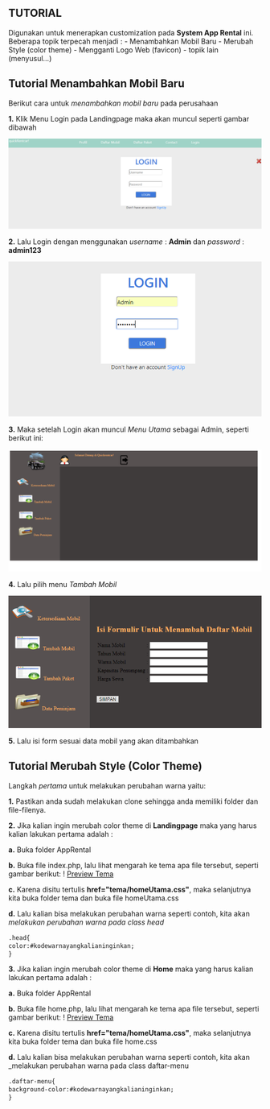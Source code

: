 ## TUTORIAL
Digunakan untuk menerapkan customization pada **System App Rental** ini. Beberapa topik terpecah menjadi :
	- Menambahkan Mobil Baru
	- Merubah Style (color theme)
	- Mengganti Logo Web (favicon)
	- topik lain (menyusul...)
	
## Tutorial Menambahkan Mobil Baru
Berikut cara untuk _menambahkan mobil baru_ pada perusahaan

**1.** Klik Menu Login pada Landingpage
maka akan muncul seperti gambar dibawah 

![Preview Login](../images/Login1.png)

**2.** Lalu Login dengan menggunakan _username_ : **Admin** dan _password_ : **admin123**

![Preview Login Admin](../images/loginAdmin.png)

**3.** Maka setelah Login akan muncul _Menu Utama_ sebagai Admin, seperti berikut ini:

![Preview Menu Admin](../images/menuAdmin.png)

**4.** Lalu pilih menu _Tambah Mobil_

![Preview Menu Tambah Mobil](../images/tambahMobil.png)

**5.** Lalu isi form sesuai data mobil yang akan ditambahkan

## Tutorial Merubah Style (Color Theme)
Langkah _pertama_ untuk melakukan perubahan warna yaitu:

**1.** Pastikan anda sudah melakukan clone sehingga anda memiliki folder dan file-filenya.

**2.** Jika kalian ingin merubah color theme di **Landingpage** maka yang harus kalian lakukan pertama adalah :

**a.** Buka folder AppRental

**b.** Buka file index.php, lalu lihat mengarah ke tema apa file tersebut, seperti gambar berikut:
! [Preview Tema](../images/tema1.png)
		
**c.** Karena disitu tertulis **href="tema/homeUtama.css"**, maka selanjutnya kita buka folder tema dan buka file homeUtama.css

**d.** Lalu kalian bisa melakukan perubahan warna seperti contoh, kita akan _melakukan perubahan warna pada class head_

```
.head{
color:#kodewarnayangkalianinginkan;
}
```

**3.** Jika kalian ingin merubah color theme di **Home** maka yang harus kalian lakukan pertama adalah :

**a.** Buka folder AppRental

**b.** Buka file home.php, lalu lihat mengarah ke tema apa file tersebut, seperti gambar berikut:
! [Preview Tema](../images/home2.png)
		
**c.** Karena disitu tertulis **href="tema/homeUtama.css"**, maka selanjutnya kita buka folder tema dan buka file home.css

**d.** Lalu kalian bisa melakukan perubahan warna seperti contoh, kita akan _melakukan perubahan warna pada class daftar-menu

```
.daftar-menu{
background-color:#kodewarnayangkalianinginkan;
}
```
		
		
		